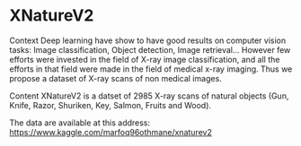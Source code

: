 # XNatureV2

Context Deep learning have show to have good results on computer vision tasks: Image classification, Object detection, Image retrieval... However few efforts were invested in the field of X-ray image classification, and all the efforts in that field were made in the field of medical x-ray imaging. Thus we propose a dataset of X-ray scans of non medical images.

Content XNatureV2 is a datset of 2985 X-ray scans of natural objects (Gun, Knife, Razor, Shuriken, Key, Salmon, Fruits and Wood).

The data are available at this address: https://www.kaggle.com/marfoq96othmane/xnaturev2

